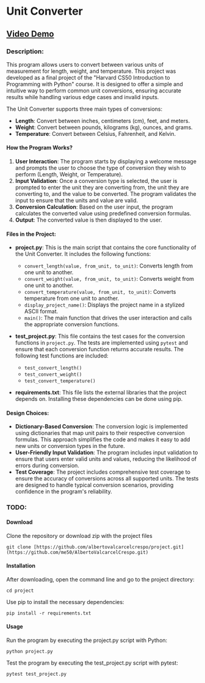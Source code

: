 # Unit Converter
## [Video Demo](https://youtu.be/rt8GsCjWCWc)
### Description:
This program allows users to convert between various units of measurement for length, weight, and temperature. This project was developed as a final project of the "Harvard CS50 Introduction to Programming with Python" course. It is designed to offer a simple and intuitive way to perform common unit conversions, ensuring accurate results while handling various edge cases and invalid inputs.

The Unit Converter supports three main types of conversions:
- **Length**: Convert between inches, centimeters (cm), feet, and meters.
- **Weight**: Convert between pounds, kilograms (kg), ounces, and grams.
- **Temperature**: Convert between Celsius, Fahrenheit, and Kelvin.

#### How the Program Works?
1. **User Interaction**: The program starts by displaying a welcome message and prompts the user to choose the type of conversion they wish to perform (Length, Weight, or Temperature).
2. **Input Validation**: Once a conversion type is selected, the user is prompted to enter the unit they are converting from, the unit they are converting to, and the value to be converted. The program validates the input to ensure that the units and value are valid.
3. **Conversion Calculation**: Based on the user input, the program calculates the converted value using predefined conversion formulas.
4. **Output**: The converted value is then displayed to the user.

#### Files in the Project:
- **project.py**: This is the main script that contains the core functionality of the Unit Converter. It includes the following functions:
  - `convert_length(value, from_unit, to_unit)`: Converts length from one unit to another.
  - `convert_weight(value, from_unit, to_unit)`: Converts weight from one unit to another.
  - `convert_temperature(value, from_unit, to_unit)`: Converts temperature from one unit to another.
  - `display_project_name()`: Displays the project name in a stylized ASCII format.
  - `main()`: The main function that drives the user interaction and calls the appropriate conversion functions.

- **test_project.py**: This file contains the test cases for the conversion functions in `project.py`. The tests are implemented using `pytest` and ensure that each conversion function returns accurate results. The following test functions are included:
  - `test_convert_length()`
  - `test_convert_weight()`
  - `test_convert_temperature()`

- **requirements.txt**: This file lists the external libraries that the project depends on. Installing these dependencies can be done using pip.

#### Design Choices:
- **Dictionary-Based Conversion**: The conversion logic is implemented using dictionaries that map unit pairs to their respective conversion formulas. This approach simplifies the code and makes it easy to add new units or conversion types in the future.
- **User-Friendly Input Validation**: The program includes input validation to ensure that users enter valid units and values, reducing the likelihood of errors during conversion.
- **Test Coverage**: The project includes comprehensive test coverage to ensure the accuracy of conversions across all supported units. The tests are designed to handle typical conversion scenarios, providing confidence in the program's reliability.


### TODO:
#### Download
Clone the repository or download zip with the project files
```
git clone [https://github.com/albertovalcarcelcrespo/project.git](https://github.com/me50/AlbertoValcarcelCrespo.git)
```

#### Installation
After downloading, open the command line and go to the project directory:
```
cd project
```

Use pip to install the necessary dependencies:
```
pip install -r requirements.txt
```

#### Usage
Run the program by executing the project.py script with Python:
```
python project.py
```

Test the program by executing the test_project.py script with pytest:
```
pytest test_project.py
```
